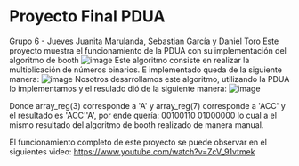 # Proyecto Final PDUA
Grupo 6 - Jueves
Juanita Marulanda, Sebastian García y Daniel Toro
Este proyecto muestra el funcionamiento de la PDUA con su implementación del algoritmo de booth
![image](https://user-images.githubusercontent.com/98425604/172164373-f55ec729-88a0-46e5-89fa-efc3f30ae468.png)
Este algoritmo consiste en realizar la multiplicación de números binarios.
E implementado queda de la siguiente manera:
![image](https://user-images.githubusercontent.com/98425604/172173931-2edf19d0-c6de-4a49-87c7-94f7e9309633.png)
Nosotros desarrollamos este algoritmo, utilizando la PDUA lo implementamos y el resulado dió de la siguiente manera:
![image](https://user-images.githubusercontent.com/98425604/172175990-214b7b75-0384-4729-b716-52a90780e58b.png)

Donde array_reg(3) corresponde a 'A' y array_reg(7) corresponde a 'ACC' y el resultado es 'ACC''A', por ende quería: 00100110 01000000 lo cual a el mismo resultado del algoritmo de booth realizado de manera manual.

El funcionamiento completo de este proyecto se puede observar en el siguientes video: https://www.youtube.com/watch?v=ZcV_91vtmek
